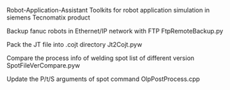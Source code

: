 Robot-Application-Assistant
Toolkits for robot application simulation in siemens Tecnomatix product

Backup fanuc robots in Ethernet/IP network with FTP
FtpRemoteBackup.py

Pack the JT file into .cojt directory
Jt2Cojt.pyw

Compare the process info of welding spot list of different version
SpotFileVerCompare.pyw

Update the P/t/S arguments of spot command
OlpPostProcess.cpp
